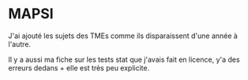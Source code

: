 # MAPSI
J'ai ajouté les sujets des TMEs comme ils disparaissent d'une année à l'autre.

Il y a aussi ma fiche sur les tests stat que j'avais fait en licence, y'a des erreurs dedans + elle est très peu explicite.